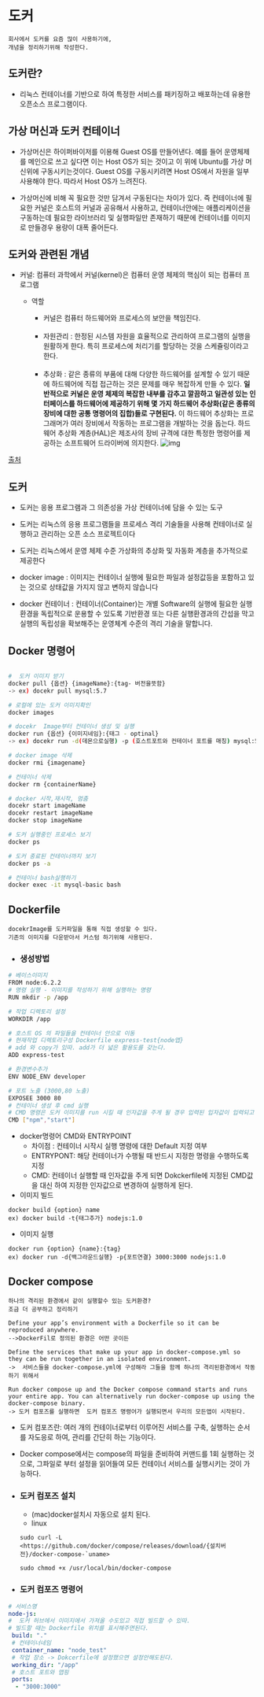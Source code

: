 # 도커 
```
회사에서 도커를 요즘 많이 사용하기에,
개념을 정리하기위해 작성한다.
```

## 도커란?
- 리눅스 컨테이너를 기반으로 하여 특정한 서비스를 패키징하고 배포하는데 유용한 오픈소스 프로그램이다. 


## 가상 머신과 도커 컨테이너 
- 가상머신은 하이퍼바이저를 이용해 Guest OS를 만들어낸다. 예를 들어 운영체제를 메인으로 쓰고 싶다면 이는 Host OS가 되는 것이고 이 위에 Ubuntu를 가상 머신위에 구동시키는것이다. Guest OS를 구동시키려면  Host OS에서 자원을 일부 사용해야 한다. 
따라서 Host OS가 느려진다.

- 가상머신에 비해 꼭 필요한 것만 담겨서 구동된다는 차이가 있다. 즉 컨테이너에 필요한 커널은 호스트의 커널과 공유해서 사용하고, 컨테이너안에는 애플리케이션을 구동하는데 필요한 라이브러리 및 실행파일만 존재하기 때문에 컨테이너를 이미지로 만들경우 용량이 대폭 줄어든다.

## 도커와 관련된 개념

- 커널:  컴퓨터 과학에서 커널(kernel)은 컴퓨터 운영 체제의 핵심이 되는 컴퓨터 프로그램 

    - 역할
        - 커널은 컴퓨터 하드웨어와 프로세스의 보안을 책임진다.
       
        <br> 

        - 자원관리 : 한정된 시스템 자원을 효율적으로 관리하여 프로그램의 실행을 원활하게 한다. 특히 프로세스에 처리기를 할당하는 것을 스케쥴링이라고 한다.
       
         <br>
       
        - 추상화 : 같은 종류의 부품에 대해 다양한 하드웨어를 설계할 수 있기 때문에 하드웨어에 직접 접근하는 것은 문제를 매우 복잡하게 만들 수 있다. **일반적으로 커널은 운영 체제의 복잡한 내부를 감추고 깔끔하고 일관성 있는 인터페이스를 하드웨어에 제공하기 위해 몇 가지 하드웨어 추상화(같은 종류의 장비에 대한 공통 명령어의 집합)들로 구현된다.** 이 하드웨어 추상화는 프로그래머가 여러 장비에서 작동하는 프로그램을 개발하는 것을 돕는다. 하드웨어 추상화 계층(HAL)은 제조사의 장비 규격에 대한 특정한 명령어를 제공하는 소프트웨어 드라이버에 의지한다.
![img](/이미지/kernel.png)

[출처](https://ko.wikipedia.org/wiki/%EC%BB%A4%EB%84%90_(%EC%BB%B4%ED%93%A8%ED%8C%85))


## 도커 

- 도커는 응용 프로그램과 그 의존성을 가상 컨테이너에 담을 수 있는 도구

- 도커는 리눅스의 응용 프로그램들을 프로세스 격리 기술들을 사용해 컨테이너로 실행하고 관리하는 오픈 소스 프로젝트이다

- 도커는 리눅스에서 운영 체제 수준 가상화의 추상화 및 자동화 계층을 추가적으로 제공한다

- docker image : 이미지는 컨테이너 실행에 필요한 파일과 설정값등을 포함하고 있는 것으로 상태값을 가지지 않고 변하지 않습니다

- docker 컨테이너 : 컨테이너(Container)는 개별 Software의 실행에 필요한 실행환경을 독립적으로 운용할 수 있도록 기반환경 또는 다른 실행환경과의 간섭을 막고 실행의 독립성을 확보해주는 운영체계 수준의 격리 기술을 말합니다.
 ## Docker 명령어

 
 ```bash

 #  도커 이미지 받기
docker pull {옵션} {imageName}:{tag- 버전을뜻함}
 -> ex) docekr pull mysql:5.7

# 로컬에 있는 도커 이미지확인
docker images

# docekr  Image부터 컨테이너 생성 및 실행 
docker run {옵션} {이미지네임}:{태그 - optinal}
-> ex) docekr run -d(데몬으로실행) -p (호스트포트와 컨테이너 포트를 매칭) mysql:5.7

# docker image 삭제 
docker rmi {imagename}

# 컨테이너 삭제
docker rm {containerName}

# docker 시작,재시작, 멈춤
docekr start imageName
docekr restart imageName
docker stop imageName

# 도커 실행중인 프로세스 보기
docker ps

# 도커 종료된 컨테이너까지 보기
docker ps -a

# 컨테이너 bash실행하기 
docker exec -it mysql-basic bash
 ```


## Dockerfile

```
docekrImage를 도커파일을 통해 직접 생성할 수 있다.
기존의 이미지를 다운받아서 커스텀 하기위해 사용된다.
```

- ### 생성방법

``` bash
# 베이스이미지
FROM node:6.2.2
# 명령 실행 - 이미지를 작성하기 위해 실행하는 명령 
RUN mkdir -p /app

# 작업 디렉토리 설정 
WORKDIR /app

# 호스트 OS 의 파일들을 컨테이너 안으로 이동
# 현재작업 디렉토리구성 Dockerfile express-test{node앱}
# add 와 copy가 있따. add가 더 넓은 활용도를 갖는다.
ADD express-test

# 환경변수추가
ENV NODE_ENV developer

# 포트 노출 (3000,80 노출)
EXPOSEE 3000 80
# 컨테이너 생성 후 cmd 실행
# CMD 명령은 도커 이미지를 run 시킬 때 인자값을 주게 될 경우 입력된 입자값이 입력되고 실행이 안된다.
CMD ["npm","start"]

```
- docker명령어 CMD와 ENTRYPOINT
    - 차이점 : 컨테이너 시작시 실행 명령에 대한 Default 지정 여부
    - ENTRYPONT: 해당 컨테이너가 수행될 때 반드시 지정한 명령을 수행하도록 지정
    - CMD: 컨테이너 실행할 때 인자값을 주게 되면 Dokckerfile에 지정된 CMD값을 대신 하여 지정한 인자값으로 변경하여 실행하게 된다.
- 이미지 빌드
```
docker build {option} name
ex) docker build -t{태그추가} nodejs:1.0
```

- 이미지 실행
```
docker run {option} {name}:{tag}
ex) docker run -d{백그라운드실행} -p{포트연결} 3000:3000 nodejs:1.0
```

## Docker compose
```
하나의 격리된 환경에서 같이 실행할수 있는 도커환경?
조금 더 공부하고 정리하기

Define your app’s environment with a Dockerfile so it can be reproduced anywhere.
-->DockerFil로 정의된 환경은 어떤 곳이든

Define the services that make up your app in docker-compose.yml so they can be run together in an isolated environment.
->  서비스들을 docker-compose.yml에 구성해라 그들을 함께 하나의 격리된환경에서 작동하기 위해서

Run docker compose up and the Docker compose command starts and runs your entire app. You can alternatively run docker-compose up using the docker-compose binary.
-> 도커 컴포즈를 실행하면  도커 컴포즈 명령어가 실행되면서 우리의 모든앱이 시작된다.
```
- 도커 컴포즈란: 여러 개의 컨테이너로부터 이루어진 서비스를 구축, 실행하는 순서를 자도응로 하여, 관리를 간단히 하는 기능이다.

- Docker compose에서는 compose의 파일을 준비하여 커맨드를 1회 실행하는 것으로, 그파일로 부터 설정을 읽어들여 모든 컨테이너 서비스를 실행시키는 것이 가능하다.


- ### 도커 컴포즈 설치

    - (mac)docker설치시 자동으로 설치 된다.
    -  linux 
    ```
    sudo curl -L <https://github.com/docker/compose/releases/download/{설치버전}/docker-compose-`uname>

    sudo chmod +x /usr/local/bin/docker-compose
    ```

- ### 도커 컴포즈 명령어

```yml
# 서비스명
node-js:
#  도커 허브에서 이미지에서 가져올 수도있고 직접 빌드할 수 있따.
# 빌드할 때는 Dockerfile 위치를 표시해주면된다.
 build: "."
 # 컨테이너네임
 container_name: "node_test"
 # 작업 장소 -> Dokcerfile에 설정했으면 설정안해도된다.
 working_dir: "/app"
 # 호스트 포트와 맵핑
 ports:
  - "3000:3000"
```